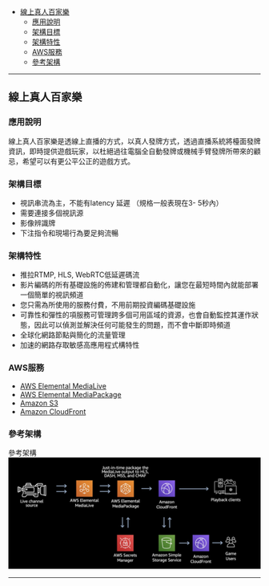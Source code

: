 *   [線上真人百家樂](#Game1)
    *   [應用說明](#Game11)
    *   [架構目標](#Game12)
    *   [架構特性](#Game13)
    *   [AWS服務](#Game14)
    *   [參考架構](#Game15)
* * *


<h2 id="Game1">線上真人百家樂</h2>
<h3 id="Game11">應用說明</h3>

線上真人百家樂是透線上直播的方式，以真人發牌方式，透過直播系統將檯面發牌資訊，即時提供遊戲玩家，以杜絕過往電腦全自動發牌或機械手臂發牌所帶來的顧忌，希望可以有更公平公正的遊戲方式。

<h3 id="Game12">架構目標</h3>

- 視訊串流為主，不能有latency 延遲
（規格一般表現在3- 5秒內）
-  需要連接多個視訊源
-   影像辨識牌
-  下注指令和現場行為要足夠流暢

<h3 id="Game13">架構特性</h3>

- 推拉RTMP, HLS, WebRTC低延遲碼流
- 影片編碼的所有基礎設施的佈建和管理都自動化，讓您在最短時間內就能部署一個簡單的視訊頻道
- 您只需為所使用的服務付費，不用前期投資編碼基礎設施
- 可靠性和彈性的項服務可管理跨多個可用區域的資源，也會自動監控其運作狀態，因此可以偵測並解決任何可能發生的問題，而不會中斷即時頻道
- 全球化網路節點與簡化的流量管理
- 加速的網路存取敏感高應用程式構特性

<h3 id="Game14">AWS服務</h3>

- [AWS Elemental MediaLive](https://aws.amazon.com/tw/medialive/)
- [AWS Elemental MediaPackage](https://aws.amazon.com/tw/mediapackage/)
- [Amazon S3](https://aws.amazon.com/tw/s3/)
- [Amazon CloudFront](https://aws.amazon.com/tw/cloudfront/)


<h3 id="Game15">參考架構</h3>

參考架構
![Alt text](Game1.jpg)


* * *


